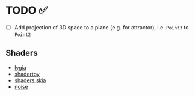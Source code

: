 # TODO ✅

+ [ ] Add projection of 3D space to a plane (e.g. for attractor), i.e. `Point3` to `Point2`

## Shaders

+ [lygia](https://lygia.xyz/)
+ [shadertoy](https://www.shadertoy.com/view/3sGGRz)
+ [shaders skia](https://shaders.skia.org/?id=c314445e238cb81eed7aa0785d334e5d4947d2eb8d412c9090c66142a1bf3938)
+ [noise](https://gist.github.com/patriciogonzalezvivo/670c22f3966e662d2f83)

